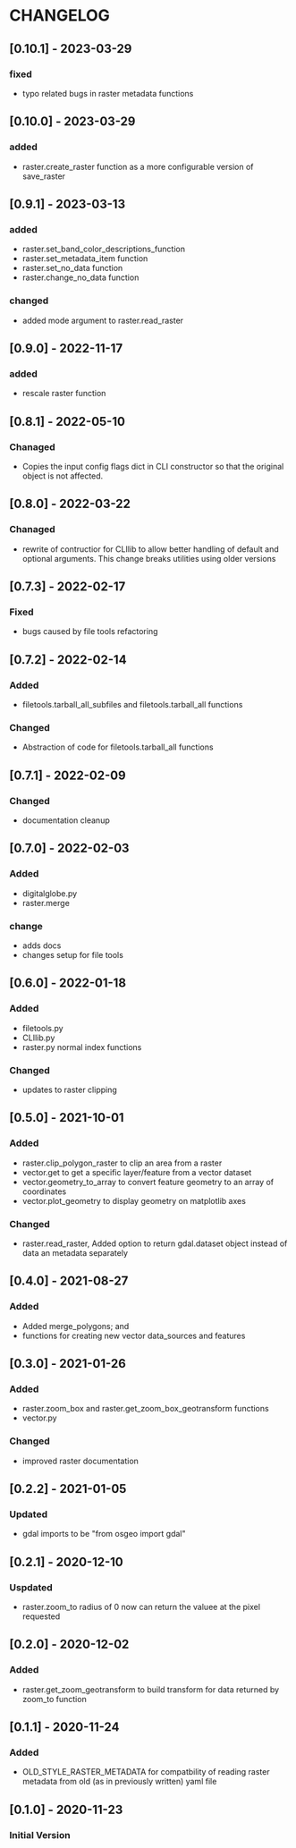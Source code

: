 # CHANGELOG


## [0.10.1] - 2023-03-29
### fixed
- typo related bugs in raster metadata functions

## [0.10.0] - 2023-03-29
### added
- raster.create_raster function as a more configurable version of save_raster

## [0.9.1] - 2023-03-13
### added
- raster.set_band_color_descriptions_function
- raster.set_metadata_item function
- raster.set_no_data function
- raster.change_no_data function
### changed
- added mode argument to raster.read_raster

## [0.9.0] - 2022-11-17
### added
- rescale raster function

## [0.8.1] - 2022-05-10
### Chanaged
- Copies the input config flags dict in CLI constructor so that the 
original object is not affected.

## [0.8.0] - 2022-03-22
### Chanaged
- rewrite of contructior for CLIlib to allow better handling of default and 
optional arguments. This change breaks utilities using older versions 

## [0.7.3] - 2022-02-17
### Fixed
- bugs caused by file tools refactoring

## [0.7.2] - 2022-02-14
### Added
- filetools.tarball_all_subfiles and filetools.tarball_all functions 

### Changed
- Abstraction of code for filetools.tarball_all functions


## [0.7.1] - 2022-02-09
### Changed
- documentation cleanup

## [0.7.0] - 2022-02-03
### Added
- digitalglobe.py
- raster.merge

### change
- adds docs
- changes setup for file tools

## [0.6.0] - 2022-01-18
### Added
- filetools.py
- CLIlib.py
- raster.py normal index functions

### Changed
- updates to raster clipping

## [0.5.0] - 2021-10-01
### Added
- raster.clip_polygon_raster to clip an area from a raster
- vector.get to get a specific layer/feature from a vector dataset
- vector.geometry_to_array to convert feature geometry to an array of coordinates 
- vector.plot_geometry to display geometry on matplotlib axes

### Changed
- raster.read_raster, Added option to return gdal.dataset object instead
of data an metadata separately 

## [0.4.0] - 2021-08-27
### Added
- Added merge_polygons; and 
- functions for creating new vector data_sources and features

## [0.3.0] - 2021-01-26
### Added
- raster.zoom_box and raster.get_zoom_box_geotransform functions
- vector.py 

### Changed
- improved raster documentation

## [0.2.2] - 2021-01-05
### Updated
- gdal imports to be "from osgeo import gdal"

## [0.2.1] - 2020-12-10
### Uspdated
- raster.zoom_to radius of 0 now can return the valuee at the pixel requested

## [0.2.0] - 2020-12-02
### Added
- raster.get_zoom_geotransform to build transform for data returned by zoom_to
function

## [0.1.1] - 2020-11-24
### Added
- OLD_STYLE_RASTER_METADATA for compatbility of reading raster metadata 
from old (as in previously written) yaml file

## [0.1.0] - 2020-11-23
### Initial Version

